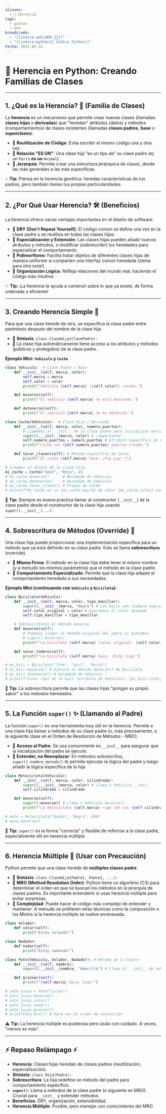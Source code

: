 ```yaml
---
aliases:
  - 🧬 Herencia
tags:
  - python
  - poo
breadcrumb:
  - "[[indice-web|WEB 🔗📝]]"
  - "[[indice-python|🐍 Índice Python]]"
Fecha: 2025-05-31
---
```

# 🧬 Herencia en Python: Creando Familias de Clases

---

## 1. ¿Qué es la Herencia? 🤔 (Familia de Clases)

La **herencia** es un mecanismo que permite crear nuevas clases (llamadas **clases hijas** o **derivadas**) que "heredan" atributos (datos) y métodos (comportamientos) de clases existentes (llamadas **clases padres**, **base** o **superclases**).

- 📌 **Reutilización de Código**: Evita escribir el mismo código una y otra vez.
- 📌 **Relación "ES UN"**: Una clase hija "es un tipo de" su clase padre (ej: un `Perro` **es un** `Animal`).
- 📌 **Jerarquía**: Permite crear una estructura jerárquica de clases, desde las más generales a las más específicas.

💡 **Tip:** Piensa en la herencia genética: heredas características de tus padres, pero también tienes tus propias particularidades.

---

## 2. ¿Por Qué Usar Herencia? 🛠️ (Beneficios)

La herencia ofrece varias ventajas importantes en el diseño de software:

- 📌 **DRY (Don't Repeat Yourself)**: El código común se define una vez en la clase padre y se reutiliza en todas las clases hijas.
- 📌 **Especialización y Extensión**: Las clases hijas pueden añadir nuevos atributos y métodos, o modificar (sobrescribir) los heredados para especializar el comportamiento.
- 📌 **Polimorfismo**: Facilita tratar objetos de diferentes clases hijas de manera uniforme si comparten una interfaz común heredada (¡tema para otra nota!).
- 📌 **Organización Lógica**: Refleja relaciones del mundo real, haciendo el código más intuitivo.

✨ **Tip:** ¡La herencia te ayuda a construir sobre lo que ya existe, de forma ordenada y eficiente!

---

## 3. Creando Herencia Simple 🔗

Para que una clase herede de otra, se especifica la clase padre entre paréntesis después del nombre de la clase hija.

- 📌 **Sintaxis**: `class ClaseHija(ClasePadre):`
- 📌 La clase hija automáticamente tiene acceso a los atributos y métodos (públicos y protegidos) de la clase padre.

**Ejemplo Mini: `Vehiculo` y `Coche`**
```python
class Vehiculo:  # Clase Padre / Base
    def __init__(self, marca, color):
        self.marca = marca
        self.color = color
        print(f"Vehículo {self.marca} ({self.color}) creado.")

    def moverse(self):
        print(f"El vehículo {self.marca} se está moviendo.")

    def detenerse(self):
        print(f"El vehículo {self.marca} se ha detenido.")

class Coche(Vehiculo):  # Clase Hija / Derivada
    def __init__(self, marca, color, numero_puertas):
        # Llamamos al __init__ de la clase padre para inicializar marca y color
        super().__init__(marca, color) # ¡Importante!
        self.numero_puertas = numero_puertas # Atributo específico de Coche
        print(f"Coche con {self.numero_puertas} puertas creado.")

    def tocar_claxon(self): # Método específico de Coche
        print(f"El coche {self.marca} hace: ¡Pip pip! 📢")

# Creamos un objeto de la clase hija
mi_coche = Coche("Seat", "Rojo", 4)
# mi_coche.moverse()      # Heredado de Vehiculo
# mi_coche.detenerse()    # Heredado de Vehiculo
# mi_coche.tocar_claxon() # Propio de Coche
# print(f"Mi coche es un {mi_coche.marca} de color {mi_coche.color} con {mi_coche.numero_puertas} puertas.")
```

🚗 **Tip:** Siempre es buena práctica llamar al constructor (`__init__`) de la clase padre desde el constructor de la clase hija usando `super().__init__(...)`.

---

## 4. Sobrescritura de Métodos (Override) 🔄

Una clase hija puede proporcionar una implementación específica para un método que ya está definido en su clase padre. Esto se llama **sobrescritura** (override).

- 📌 **Misma Firma**: El método en la clase hija debe tener el mismo nombre (y a menudo los mismos parámetros) que el método en la clase padre.
- 📌 **Comportamiento Especializado**: Permite que la clase hija adapte el comportamiento heredado a sus necesidades.

**Ejemplo Mini (continuando con `Vehiculo` y `Bicicleta`):**
```python
class Bicicleta(Vehiculo):
    def __init__(self, marca, color, tipo_manillar):
        super().__init__(marca, "Negro") # Las bicis son siempre negras en este ejemplo :)
        self.color_original = color # Guardamos el color deseado
        self.tipo_manillar = tipo_manillar

    # Sobrescribimos el método moverse
    def moverse(self):
        # Podemos llamar al método original del padre si queremos
        # super().moverse()
        print(f"La bicicleta {self.marca} (color original: {self.color_original}) pedalea velozmente. 🚲")

    def sonar_timbre(self):
        print(f"La bicicleta {self.marca} hace: ¡Ring ring!")

# mi_bici = Bicicleta("Trek", "Azul", "Recto")
# mi_bici.moverse() # Ejecuta el método moverse() de Bicicleta
# mi_bici.detenerse() # Heredado de Vehiculo
# print(f"Color real de la bici (atributo de Vehiculo): {mi_bici.color}")
```

🎨 **Tip:** La sobrescritura permite que las clases hijas "pongan su propio sabor" a los métodos heredados.

---

## 5. La Función `super()` ✨ (Llamando al Padre)

La función `super()` es una herramienta muy útil en la herencia. Permite a una clase hija llamar a métodos de su clase padre (o, más precisamente, a la siguiente clase en el Orden de Resolución de Métodos - MRO).

- 📌 **Acceso al Padre**: Se usa comúnmente en `__init__` para asegurar que la inicialización del padre se ejecute.
- 📌 **Extender, no Reemplazar**: En métodos sobrescritos, `super().nombre_metodo()` te permite ejecutar la lógica del padre y luego añadir la lógica específica de la hija.
```python
class Motocicleta(Vehiculo):
    def __init__(self, marca, color, cilindrada):
        super().__init__(marca, color) # Llama a Vehiculo.__init__
        self.cilindrada = cilindrada

    def moverse(self):
        super().moverse() # Llama a Vehiculo.moverse()
        print(f"La motocicleta {self.marca} ruge con sus {self.cilindrada}cc. 🏍️")

# moto = Motocicleta("Honda", "Negra", 600)
# moto.moverse()
```

🔗 **Tip:** `super()` es la forma "correcta" y flexible de referirse a la clase padre, especialmente útil en herencia múltiple.

---

## 6. Herencia Múltiple 🧩 (Usar con Precaución)

Python permite que una clase herede de **múltiples clases padre**.

- 📌 **Sintaxis**: `class ClaseHija(Padre1, Padre2, ...):`
- 📌 **MRO (Method Resolution Order)**: Python tiene un algoritmo (C3) para determinar el orden en que se buscan los métodos en la jerarquía de clases padres. Es importante entenderlo si usas herencia múltiple para evitar sorpresas.
- 📌 **Complejidad**: Puede hacer el código más complejo de entender y mantener. A menudo se prefieren otras técnicas como la composición o los Mixins si la herencia múltiple se vuelve enrevesada.

```python
class Volador:
    def volar(self):
        print("Estoy volando!")

class Nadador:
    def nadar(self):
        print("Estoy nadando!")

class Pato(Vehiculo, Volador, Nadador): # Hereda de 3 clases!
    def __init__(self, nombre):
        super().__init__(nombre, "Amarillo") # Llama al __init__ de Vehiculo (el primero en MRO para __init__)

    def graznar(self):
        print(f"{self.marca} dice: Cuac!")

# pato_lucas = Pato("Lucas")
# pato_lucas.moverse()
# pato_lucas.volar()
# pato_lucas.nadar()
# pato_lucas.graznar()
# print(Pato.mro()) # Para ver el orden de resolución
```

⚠️ **Tip:** La herencia múltiple es poderosa pero úsala con cuidado. A veces, "menos es más".

---

## ⚡ Repaso Relámpago ⚡

- **Herencia**: Clases hijas heredan de clases padres (reutilización, especialización).
- **Sintaxis**: `class Hija(Padre):`
- **Sobrescritura**: La hija redefine un método del padre para comportamiento específico.
- **`super()`**: Llama a métodos de la clase padre (o siguiente en MRO). Crucial para `__init__` y extender métodos.
- **Beneficios**: DRY, organización, extensibilidad.
- **Herencia Múltiple**: Posible, pero manejar con conocimiento del MRO.